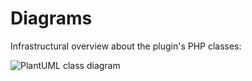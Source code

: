 # Diagrams

Infrastructural overview about the plugin's PHP classes:

![PlantUML class diagram](https://www.plantuml.com/plantuml/proxy?src=https://raw.githubusercontent.com/lloc/multisite-language-switcher/master/plantuml_gist.puml)